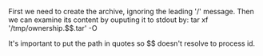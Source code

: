First we need to create the archive, ignoring the leading '/' message. Then we can examine its content by ouputing it to stdout by: 
tar xf '/tmp/ownership.$$.tar' -O

It's important to put the path in quotes so $$ doesn't resolve to process id.
